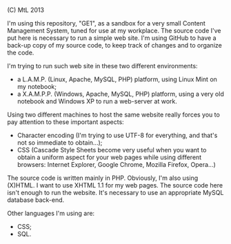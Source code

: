 (C) MtL 2013

I'm using this repository, "GE1", as a sandbox for a very small Content Management System, tuned for use at my workplace. The source code I've put here is necessary to run a simple web site. I'm using GitHub to have a back-up copy of my source code, to keep track of changes and to organize the code.

I'm trying to run such web site in these two different environments:

  - a L.A.M.P. (Linux, Apache, MySQL, PHP) platform, using Linux Mint on my notebook;
  - a X.A.M.P.P. (Windows, Apache, MySQL, PHP) platform, using a very old notebook
    and Windows XP to run a web-server at work.

Using two different machines to host the same website really forces you to pay attention to these important aspects:

  - Character encoding (I'm trying to use UTF-8 for everything, and that's not so immediate to obtain...);
  - CSS (Cascade Style Sheets become very useful when you want to obtain a uniform
    aspect for your web pages while using different browsers: Internet Explorer, Google Chrome,
    Mozilla Firefox, Opera...)

The source code is written mainly in PHP. Obviously, I'm also using (X)HTML. I want to use XHTML 1.1 for my web pages. The source code here isn't enough to run the website. It's necessary to use an appropriate MySQL database back-end.

Other languages I'm using are:
  - CSS;
  - SQL.
